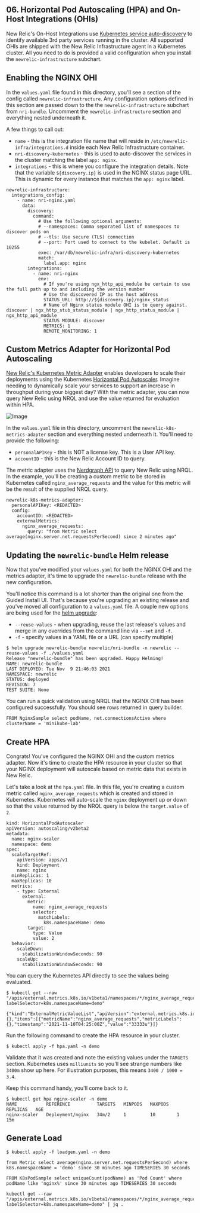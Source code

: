 ## 06. Horizontal Pod Autoscaling (HPA) and On-Host Integrations (OHIs)

New Relic's On-Host Integrations use [Kubernetes service auto-discovery](https://github.com/newrelic/nri-discovery-kubernetes) to identify available 3rd party services running in the cluster.  All supported OHIs are shipped with the New Relic Infrastructure agent in a Kubernetes cluster.  All you need to do is provided a valid configuration when you install the `newrelic-infrastructure` subchart.

## Enabling the NGINX OHI

In the `values.yaml` file found in this directory, you'll see a section of the config called `newrelic-infrastructure`.  Any configuration options defined in this section are passed down to the the `newrelic-infrastructure` subchart from `nri-bundle`.  Uncomment the `newrelic-infrastructure` section and everything nested underneath it.

A few things to call out:
* `name` - this is the integration file name that will reside in `/etc/newrelic-infra/integrations.d` inside each New Relic Infrastructure container.
* `nri-discovery-kubernetes` - this is used to auto-discover the services in the cluster matching the label `app: nginx`.
* `integrations` - this is where you configure the integration details.  Note that the variable `${discovery.ip}` is used in the NGINX status page URL.  This is dynamic for every instance that matches the `app: nginx` label.

```
newrelic-infrastructure:
  integrations_config:
    - name: nri-nginx.yaml
      data:
        discovery:
          command:
            # Use the following optional arguments:
            # --namespaces: Comma separated list of namespaces to discover pods on
            # --tls: Use secure (TLS) connection
            # --port: Port used to connect to the kubelet. Default is 10255
            exec: /var/db/newrelic-infra/nri-discovery-kubernetes
            match:
              label.app: nginx
        integrations:
          - name: nri-nginx
            env:
              # If you're using ngx_http_api_module be certain to use the full path up to and including the version number
              # Use the discovered IP as the host address
              STATUS_URL: http://${discovery.ip}/nginx_status
              # Name of Nginx status module OHI is to query against. discover | ngx_http_stub_status_module | ngx_http_status_module | ngx_http_api_module
              STATUS_MODULE: discover
              METRICS: 1
              REMOTE_MONITORING: 1
```

## Custom Metrics Adapter for Horizontal Pod Autoscaling

[New Relic's Kubernetes Metric Adapter](https://github.com/newrelic/helm-charts/tree/master/charts/newrelic-k8s-metrics-adapter) enables developers to scale their deployments using the Kubernetes [Horizontal Pod Autoscaler](https://kubernetes.io/docs/tasks/run-application/horizontal-pod-autoscale/).  Imagine needing to dynamically scale your services to support an increase in throughput during your biggest day?  With the metric adapter, you can now query New Relic using NRQL and use the value returned for evaluation within HPA.

![Image](https://docs.newrelic.com/550f34a8085779979e628c68bc885d1a/adapter-diagram.svg)

In the `values.yaml` file in this directory, uncomment the `newrelic-k8s-metrics-adapter` section and everything nested underneath it.  You'll need to provide the following:

* `personalAPIKey` - this is NOT a license key.  This is a User API key.
* `accountID` - this is the New Relic Account ID to query.

The metric adapter uses the [Nerdgraph API](https://docs.newrelic.com/docs/apis/nerdgraph/get-started/introduction-new-relic-nerdgraph/) to query New Relic using NRQL.  In the example, you'll be creating a custom metric to be stored in Kubernetes called `nginx_average_requests` and the value for this metric will be the result of the supplied NRQL query.

```
newrelic-k8s-metrics-adapter:
  personalAPIKey: <REDACTED>
  config:
    accountID: <REDACTED>
    externalMetrics:
      nginx_average_requests:
        query: "from Metric select average(nginx.server.net.requestsPerSecond) since 2 minutes ago"
```


## Updating the `newrelic-bundle` Helm release

Now that you've modified your `values.yaml` for both the NGINX OHI and the metrics adapter, it's time to upgrade the `newrelic-bundle` release with the new configuration.

You'll notice this command is a lot shorter than the original one from the Guided Install UI.  That's because you're upgrading an existing release and you've moved all configuration to a `values.yaml` file. A couple new options are being used for the [helm upgrade](https://helm.sh/docs/helm/helm_upgrade/):

* `--reuse-values` - when upgrading, reuse the last release's values and merge in any overrides from the command line via `--set` and `-f`.
* `-f` - specify values in a YAML file or a URL (can specify multiple)
```
$ helm upgrade newrelic-bundle newrelic/nri-bundle -n newrelic --reuse-values -f ./values.yaml
Release "newrelic-bundle" has been upgraded. Happy Helming!
NAME: newrelic-bundle
LAST DEPLOYED: Tue Nov  9 21:46:03 2021
NAMESPACE: newrelic
STATUS: deployed
REVISION: 7
TEST SUITE: None
```

You can run a quick validation using NRQL that the NGINX OHI has been configured successfully.  You should see rows returned in query builder.
```
FROM NginxSample select podName, net.connectionsActive where clusterName = 'minikube-lab'
```

## Create HPA

Congrats! You've configured the NGINX OHI and the custom metrics adapter.  Now it's time to create the HPA resource in your cluster so that your NGINX deployment will autoscale based on metric data that exists in New Relic.

Let's take a look at the `hpa.yaml` file.  In this file, you're creating a custom metric called `nginx_average_requests` which is created and stored in Kubernetes.  Kubernetes will auto-scale the `nginx` deployment up or down so that the value returned by the NRQL query is below the `target.value` of `2`.

```
kind: HorizontalPodAutoscaler
apiVersion: autoscaling/v2beta2
metadata:
  name: nginx-scaler
  namespace: demo
spec:
  scaleTargetRef:
    apiVersion: apps/v1
    kind: Deployment
    name: nginx
  minReplicas: 1
  maxReplicas: 10
  metrics:
    - type: External
      external:
        metric:
          name: nginx_average_requests
          selector:
            matchLabels:
              k8s.namespaceName: demo
        target:
          type: Value
          value: 2
  behavior:
    scaleDown:
      stabilizationWindowSeconds: 90
    scaleUp:
      stabilizationWindowSeconds: 90
```

You can query the Kubernetes API directly to see the values being evaluated.

```
$ kubectl get --raw "/apis/external.metrics.k8s.io/v1beta1/namespaces/*/nginx_average_requests?labelSelector=k8s.namespaceName=demo"

{"kind":"ExternalMetricValueList","apiVersion":"external.metrics.k8s.io/v1beta1","metadata":{},"items":[{"metricName":"nginx_average_requests","metricLabels":{},"timestamp":"2021-11-10T04:25:00Z","value":"33333u"}]}
```

Run the following command to create the HPA resource in your cluster.

```
$ kubectl apply -f hpa.yaml -n demo
```

Validate that it was created and note the existing values under the `TARGETS` section.  Kubernetes uses `milliunits` so you'll see strange numbers like `3400m` show up here.  For illustration purposes, this means `3400 / 1000 = 3.4`.

Keep this command handy, you'll come back to it.

```
$ kubectl get hpa nginx-scaler -n demo
NAME           REFERENCE          TARGETS   MINPODS   MAXPODS   REPLICAS   AGE
nginx-scaler   Deployment/nginx   34m/2     1         10        1          15m
```

## Generate Load

```
$ kubectl apply -f loadgen.yaml -n demo
```


```
from Metric select average(nginx.server.net.requestsPerSecond) where k8s.namespaceName = 'demo' since 30 minutes ago TIMESERIES 30 seconds
```

```
FROM K8sPodSample select uniqueCount(podName) as 'Pod Count' where podName like 'nginx%' since 30 minutes ago TIMESERIES 30 seconds
```

```
kubectl get --raw "/apis/external.metrics.k8s.io/v1beta1/namespaces/*/nginx_average_requests?labelSelector=k8s.namespaceName=demo" | jq .
```